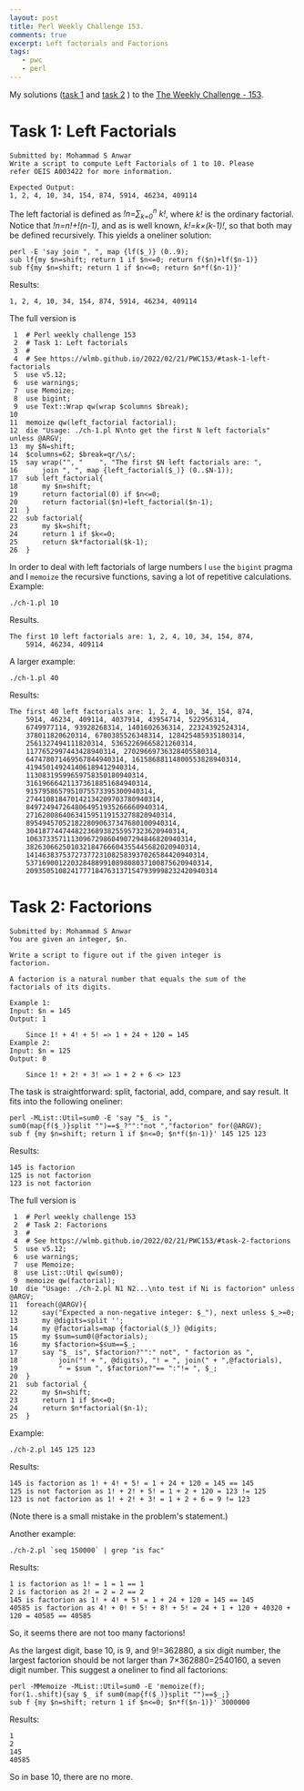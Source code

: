 ```yaml
---
layout: post
title: Perl Weekly Challenge 153.
comments: true
excerpt: Left factorials and Factorions
tags:
   - pwc
   - perl
---
```


My solutions
([task 1](https://github.com/wlmb/perlweeklychallenge-club/blob/master/challenge-153/wlmb/perl/ch-1.pl)
and
[task 2](https://github.com/wlmb/perlweeklychallenge-club/blob/master/challenge-153/wlmb/perl/ch-2.pl)
)
to the  [The Weekly Challenge - 153](https://theweeklychallenge.org/blog/perl-weekly-challenge-153).


# Task 1: Left Factorials

    Submitted by: Mohammad S Anwar
    Write a script to compute Left Factorials of 1 to 10. Please
    refer OEIS A003422 for more information.

    Expected Output:
    1, 2, 4, 10, 34, 154, 874, 5914, 46234, 409114

The left factorial is defined as *!n=∑<sub>k=0</sub><sup>n</sup> k!*, where
*k!* is the ordinary factorial. Notice that *!n=n!+!(n-1)*,
and as is well known, *k!=k×(k-1)!*, so that both may be
defined recursively. This yields a oneliner solution:

    perl -E 'say join ", ", map {lf($_)} (0..9);
    sub lf{my $n=shift; return 1 if $n<=0; return f($n)+lf($n-1)}
    sub f{my $n=shift; return 1 if $n<=0; return $n*f($n-1)}'

Results:

    1, 2, 4, 10, 34, 154, 874, 5914, 46234, 409114

The full version is

     1  # Perl weekly challenge 153
     2  # Task 1: Left factorials
     3  #
     4  # See https://wlmb.github.io/2022/02/21/PWC153/#task-1-left-factorials
     5  use v5.12;
     6  use warnings;
     7  use Memoize;
     8  use bigint;
     9  use Text::Wrap qw(wrap $columns $break);
    10
    11  memoize qw(left_factorial factorial);
    12  die "Usage: ./ch-1.pl N\nto get the first N left factorials" unless @ARGV;
    13  my $N=shift;
    14  $columns=62; $break=qr/\s/;
    15  say wrap("", "    ", "The first $N left factorials are: ",
    16      join ", ", map {left_factorial($_)} (0..$N-1));
    17  sub left_factorial{
    18      my $n=shift;
    19      return factorial(0) if $n<=0;
    20      return factorial($n)+left_factorial($n-1);
    21  }
    22  sub factorial{
    23      my $k=shift;
    24      return 1 if $k<=0;
    25      return $k*factorial($k-1);
    26  }

In order to deal with  left factorials of large numbers I `use`
the `bigint` pragma and I `memoize` the recursive functions,
saving a lot of repetitive calculations.
Example:

    ./ch-1.pl 10

Results.

    The first 10 left factorials are: 1, 2, 4, 10, 34, 154, 874,
        5914, 46234, 409114

A larger example:

    ./ch-1.pl 40

Results:

    The first 40 left factorials are: 1, 2, 4, 10, 34, 154, 874,
        5914, 46234, 409114, 4037914, 43954714, 522956314,
        6749977114, 93928268314, 1401602636314, 22324392524314,
        378011820620314, 6780385526348314, 128425485935180314,
        2561327494111820314, 53652269665821260314,
        1177652997443428940314, 27029669736328405580314,
        647478071469567844940314, 16158688114800553828940314,
        419450149241406189412940314,
        11308319599659758350180940314,
        316196664211373618851684940314,
        9157958657951075573395300940314,
        274410818470142134209703780940314,
        8497249472648064951935266660940314,
        271628086406341595119153278820940314,
        8954945705218228090637347680100940314,
        304187744744822368938255957323620940314,
        10637335711130967298604907294846820940314,
        382630662501032184766604355445682020940314,
        14146383753727377231082583937026584420940314,
        537169001220328488991089808037100875620940314,
        20935051082417771847631371547939998232420940314


# Task 2: Factorions

    Submitted by: Mohammad S Anwar
    You are given an integer, $n.

    Write a script to figure out if the given integer is
    factorion.

    A factorion is a natural number that equals the sum of the
    factorials of its digits.

    Example 1:
    Input: $n = 145
    Output: 1

        Since 1! + 4! + 5! => 1 + 24 + 120 = 145
    Example 2:
    Input: $n = 125
    Output: 0

        Since 1! + 2! + 3! => 1 + 2 + 6 <> 123

The task is straightforward: split, factorial, add, compare,
and say result. It fits into the following oneliner:

    perl -MList::Util=sum0 -E 'say "$_ is ",
    sum0(map{f($_)}split "")==$_?"":"not ","factorion" for(@ARGV);
    sub f {my $n=shift; return 1 if $n<=0; $n*f($n-1)}' 145 125 123

Results:

    145 is factorion
    125 is not factorion
    123 is not factorion

The full version is

     1  # Perl weekly challenge 153
     2  # Task 2: Factorions
     3  #
     4  # See https://wlmb.github.io/2022/02/21/PWC153/#task-2-factorions
     5  use v5.12;
     6  use warnings;
     7  use Memoize;
     8  use List::Util qw(sum0);
     9  memoize qw(factorial);
    10  die "Usage: ./ch-2.pl N1 N2...\nto test if Ni is factorion" unless @ARGV;
    11  foreach(@ARGV){
    12      say("Expected a non-negative integer: $_"), next unless $_>=0;
    13      my @digits=split '';
    14      my @factorials=map {factorial($_)} @digits;
    15      my $sum=sum0(@factorials);
    16      my $factorion=$sum==$_;
    17      say "$_ is", $factorion?"":" not", " factorion as ",
    18          join("! + ", @digits), "! = ", join(" + ",@factorials),
    19          " = $sum ", $factorion?"== ":"!= ", $_;
    20  }
    21  sub factorial {
    22      my $n=shift;
    23      return 1 if $n<=0;
    24      return $n*factorial($n-1);
    25  }

Example:

    ./ch-2.pl 145 125 123

Results:

    145 is factorion as 1! + 4! + 5! = 1 + 24 + 120 = 145 == 145
    125 is not factorion as 1! + 2! + 5! = 1 + 2 + 120 = 123 != 125
    123 is not factorion as 1! + 2! + 3! = 1 + 2 + 6 = 9 != 123

(Note there is a small mistake in the problem's statement.)

Another example:

    ./ch-2.pl `seq 150000` | grep "is fac"

Results:

    1 is factorion as 1! = 1 = 1 == 1
    2 is factorion as 2! = 2 = 2 == 2
    145 is factorion as 1! + 4! + 5! = 1 + 24 + 120 = 145 == 145
    40585 is factorion as 4! + 0! + 5! + 8! + 5! = 24 + 1 + 120 + 40320 + 120 = 40585 == 40585

So, it seems there are not too many factorions!

As the largest digit, base 10, is 9, and 9!=362880, a six
digit number, the largest factorion should be not larger than
7×362880=2540160, a seven digit number. This suggest a
oneliner to find all factorions:

    perl -MMemoize -MList::Util=sum0 -E 'memoize(f);
    for(1..shift){say $_ if sum0(map{f($_)}split "")==$_;}
    sub f {my $n=shift; return 1 if $n<=0; $n*f($n-1)}' 3000000

Results:

    1
    2
    145
    40585

So in base 10, there are no more.

